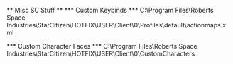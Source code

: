 ** Misc SC Stuff **
*** Custom Keybinds ***
C:\Program Files\Roberts Space Industries\StarCitizen\HOTFIX\USER\Client\0\Profiles\default\actionmaps.xml

*** Custom Character Faces ***
C:\Program Files\Roberts Space Industries\StarCitizen\HOTFIX\USER\Client\0\CustomCharacters

